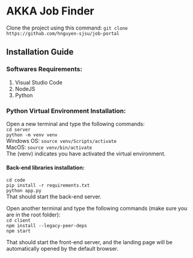 # AKKA Job Finder

Clone the project using this command:
`git clone https://github.com/hnguyen-sjsu/job-portal`

## Installation Guide
### Softwares Requirements:
1) Visual Studio Code
2) NodeJS
3) Python

### Python Virtual Environment Installation:
Open a new terminal and type the following commands:<br />
`cd server` <br />
`python -m venv venv` <br />
Windows OS:
`source venv/Scripts/activate`<br />
MacOS:
`source venv/bin/activate`<br />
The (venv) indicates you have activated the virtual environment.

#### Back-end libraries installation:
`cd code` <br />
`pip install -r requirements.txt` <br />
`python app.py` <br />
That should start the back-end server.

Open another terminal and type the following commands (make sure you are in the root folder):<br />
`cd client`<br />
`npm install --legacy-peer-deps`<br />
`npm start`<br />

That should start the front-end server, and the landing page will be automatically opened by the default browser.
